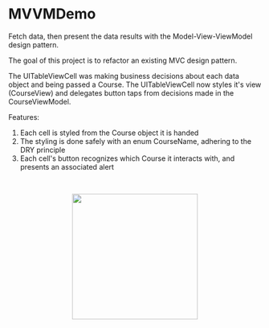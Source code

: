 # MVVMDemo

Fetch data, then present the data results with the Model-View-ViewModel design pattern.

The goal of this project is to refactor an existing MVC design pattern. 

The UITableViewCell was making business decisions about each data object and being passed a Course. 
The UITableViewCell now styles it's view (CourseView) and delegates button taps from decisions made in the CourseViewModel.

Features:

1. Each cell is styled from the Course object it is handed
2. The styling is done safely with an enum CourseName, adhering to the DRY principle
3. Each cell's button recognizes which Course it interacts with, and presents an associated alert

<br>
<p align="center">
<img src="https://user-images.githubusercontent.com/14178930/108271533-cd7a3900-7125-11eb-8571-526843b5f744.png" width="250">
</p>
